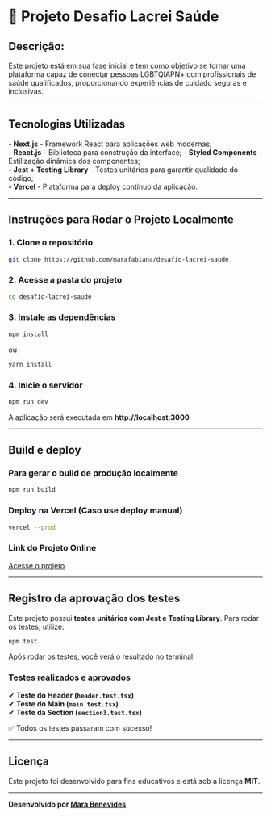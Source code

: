 # 🚀 Projeto Desafio Lacrei Saúde

## **Descrição:**  
Este projeto está em sua fase inicial e tem como objetivo se tornar uma plataforma capaz de conectar pessoas LGBTQIAPN+ com profissionais de saúde qualificados, proporcionando experiências de cuidado seguras e inclusivas.

---

## **Tecnologias Utilizadas**

**- Next.js** - Framework React para aplicações web modernas;  
**- React.js** - Biblioteca para construção da interface;
**- Styled Components** - Estilização dinâmica dos componentes;  
**- Jest + Testing Library** - Testes unitários para garantir qualidade do código;  
**- Vercel** - Plataforma para deploy contínuo da aplicação.

---

## **Instruções para Rodar o Projeto Localmente**

### **1. Clone o repositório**

```bash
git clone https://github.com/marafabiana/desafio-lacrei-saude
```

### **2. Acesse a pasta do projeto**

```bash
cd desafio-lacrei-saude
```

### **3. Instale as dependências**

```bash
npm install
```

ou

```bash
yarn install
```

### **4. Inicie o servidor**

```bash
npm run dev
```

A aplicação será executada em **http://localhost:3000** 

---

## **Build e deploy**

### **Para gerar o build de produção localmente**

```bash
npm run build
```

### **Deploy na Vercel (Caso use deploy manual)**

```bash
vercel --prod
```

### **Link do Projeto Online**

[Acesse o projeto](https://desafio-lacrei-saude-theta.vercel.app/)

---

## **Registro da aprovação dos testes**

Este projeto possui **testes unitários com Jest e Testing Library**. Para rodar os testes, utilize:

```bash
npm test
```

Após rodar os testes, você verá o resultado no terminal.

### **Testes realizados e aprovados**

✔ **Teste do Header (`header.test.tsx`)**  
✔ **Teste do Main (`main.test.tsx`)**  
✔ **Teste da Section (`section3.test.tsx`)**

✅ Todos os testes passaram com sucesso!

---

## **Licença**

Este projeto foi desenvolvido para fins educativos e está sob a licença **MIT**.

---

**Desenvolvido por [Mara Benevides](https://github.com/marafabiana)**

